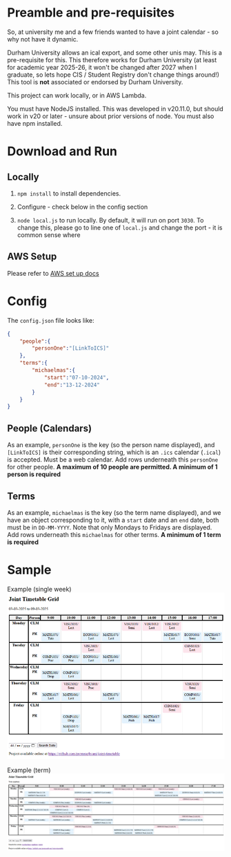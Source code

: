 # Preamble and pre-requisites

So, at university me and a few friends wanted to have a joint calendar - so why not have it dynamic.

Durham University allows an ical export, and some other unis may. This is a pre-requisite for this.
This therefore works for Durham University (at least for academic year 2025-26, it won't be changed after 2027 when I graduate,
so lets hope CIS / Student Registry don't change things around!) This tool is **not** associated or endorsed by Durham University.

This project can work locally, or in AWS Lambda.

You must have NodeJS installed. This was developed in v20.11.0, but should work in v20 or later - unsure about prior versions of node.
You must also have npm installed.

# Download and Run

## Locally

1. `npm install` to install dependencies.

2. Configure - check below in the config section

3. `node local.js` to run locally. By default, it will run on port `3030`.
To change this, please go to line one of `local.js` and change the port - it is common sense where

## AWS Setup

Please refer to [AWS set up docs](setupaws.md)

# Config

The `config.json` file looks like:
```json
{
    "people":{
        "personOne":"[LinkToICS]"
    },
    "terms":{
        "michaelmas":{
            "start":"07-10-2024",
            "end":"13-12-2024"
        }
    }
}
```
## People (Calendars)

As an example, `personOne` is the key (so the person name displayed), and `[LinkToICS]` is their corresponding string, which is an `.ics` calendar (`.ical`) is accepted. Must be a web calendar.
Add rows underneath this `personOne` for other people. **A maximum of 10 people are permitted. A minimum of 1 person is required** 

## Terms

As an example, `michaelmas` is the key (so the term name displayed), and we have an object corresponding to it, with a `start` date and an `end` date, both
must be in `DD-MM-YYYY`. Note that only Mondays to Fridays are displayed.
Add rows underneath this `michaelmas` for other terms. **A minimum of 1 term is required**

# Sample

Example (single week)
![Example of the app](./assets/exampleView.png "Example")

Example (term)
![Example of the app in terms](./assets/exampleViewTerms.png "Example")

